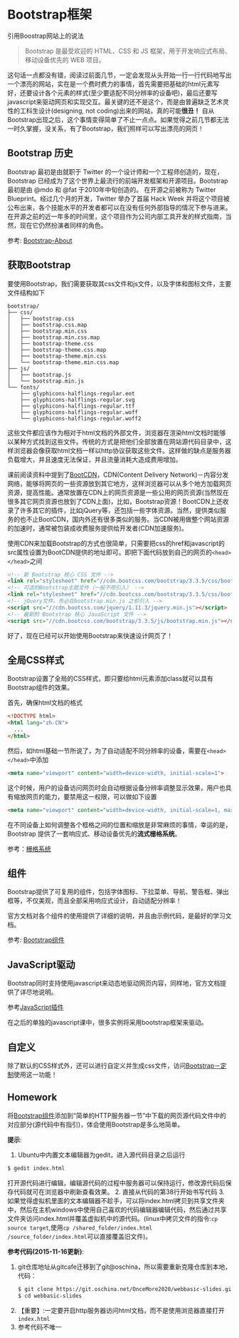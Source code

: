 Bootstrap框架
============
引用Boostrap网站上的说法
> Bootstrap 是最受欢迎的 HTML、CSS 和 JS 框架，用于开发响应式布局、移动设备优先的 WEB 项目。

这句话一点都没有错，阅读过前面几节，一定会发现从头开始一行一行代码地写出一个漂亮的网站，实在是一个费时费力的事情，首先需要把基础的html元素写好，还要设计各个元素的样式(至少要适配不同分辨率的设备吧)，最后还要写javascript来驱动网页和实现交互。最关键的还不是这个，而是由普遍缺乏艺术灵性的工科生设计(designing, not coding)出来的网站，真的可能**很丑！** 自从Bootstrap出现之后，这个事情变得简单了不止一点点。如果觉得之前几节都无法一时久掌握，没关系，有了Bootstrap，我们照样可以写出漂亮的网页！

## Bootstrap 历史
Bootstrap 最初是由就职于 Twitter 的一个设计师和一个工程师创造的，现在，Bootstrap 已经成为了这个世界上最流行的前端开发框架和开源项目。Bootstrap 最初是由 @mdo 和 @fat 于2010年中旬创造的。 在开源之前被称为 Twitter Blueprint。经过几个月的开发，Twitter 举办了首届 Hack Week 并将这个项目被公布出来，各个技能水平的开发者都可以在没有任何外部指导的情况下参与进来。在开源之前的近一年多的时间里，这个项目作为公司内部工具开发的样式指南，当然，现在它仍然扮演者同样的角色。

参考: [Bootstrap-About](http://getbootstrap.com/about/)

## 获取Bootstrap
要使用Bootstrap，我们需要获取其css文件和js文件，以及字体和图标文件，主要文件结构如下
```
bootstrap/
├── css/
│   ├── bootstrap.css
│   ├── bootstrap.css.map
│   ├── bootstrap.min.css
│   ├── bootstrap.min.css.map
│   ├── bootstrap-theme.css
│   ├── bootstrap-theme.css.map
│   ├── bootstrap-theme.min.css
│   └── bootstrap-theme.min.css.map
├── js/
│   ├── bootstrap.js
│   └── bootstrap.min.js
└── fonts/
    ├── glyphicons-halflings-regular.eot
    ├── glyphicons-halflings-regular.svg
    ├── glyphicons-halflings-regular.ttf
    ├── glyphicons-halflings-regular.woff
    └── glyphicons-halflings-regular.woff2
```
这些文件都应该作为相对于html文档的外部文件，浏览器在渲染html文档时能够以某种方式找到这些文件。传统的方式是把他们全部放置在网站源代码目录中，这样浏览器会像获取html文档一样以http协议获取这些文件。这样做的缺点是服务器负载增大，并且速度无法保证，并且流量消耗大造成费用增加。

课前阅读资料中提到了[BootCDN](http://www.bootcdn.cn/)，CDN(Content Delivery Network)－内容分发网络，能够将网页的一些资源放到其它地方，这样浏览器可以从多个地方加载网页资源，提高性能。通常放置在CDN上的网页资源是一些公用的网页资源(当然现在很多其它网页资源也放到了CDN上面)，比如，Bootstrap资源！BootCDN上还收录了许多其它的插件，比如jQuery等，还包括一些字体资源。当然，提供类似服务的也不止BootCDN，国内外还有很多类似的服务。当CDN被用做整个网站资源的加速时，通常被包装成收费服务提供给开发者(CDN加速服务)。

使用CDN来加载Bootstrap的方式也很简单，只需要把css的href和javascript的src属性设置为BootCDN提供的地址即可。即把下面代码放到自己的网页的`<head></head>`之间
```html
<!-- 新 Bootstrap 核心 CSS 文件 -->
<link rel="stylesheet" href="//cdn.bootcss.com/bootstrap/3.3.5/css/bootstrap.min.css">
<!-- 可选的Bootstrap主题文件（一般不用引入） -->
<link rel="stylesheet" href="//cdn.bootcss.com/bootstrap/3.3.5/css/bootstrap-theme.min.css">
<!-- jQuery文件。务必在bootstrap.min.js 之前引入 -->
<script src="//cdn.bootcss.com/jquery/1.11.3/jquery.min.js"></script>
<!-- 最新的 Bootstrap 核心 JavaScript 文件 -->
<script src="//cdn.bootcss.com/bootstrap/3.3.5/js/bootstrap.min.js"></script>
```

好了，现在已经可以开始使用Bootstrap来快速设计网页了！

## 全局CSS样式
Bootstrap设置了全局的CSS样式，即只要给html元素添加class就可以具有Bootstrap组件的效果。

首先，确保html文档的格式
```html
<!DOCTYPE html>
<html lang="zh-CN">
  ...
</html>
```

然后，如html基础一节所说了，为了自动适配不同分辨率的设备，需要在`<head></head>`中添加
```html
<meta name="viewport" content="width=device-width, initial-scale=1">
```
这个时候，用户的设备访问网页时会自动根据设备分辨率调整显示效果，用户也具有缩放网页的能力，要禁用这一权限，可以做如下设置
```html
<meta name="viewport" content="width=device-width, initial-scale=1, maximum-scale=1, user-scalable=no">
```

在不同设备上如何调整各个框格之间的位置和缩放是非常麻烦的事情，幸运的是，Bootstrap 提供了一套响应式、移动设备优先的**流式栅格系统**。

参考：[栅格系统](http://v3.bootcss.com/css/#grid)

## 组件
Bootstrap提供了可复用的组件，包括字体图标、下拉菜单、导航、警告框、弹出框等，不仅美观，而且全部采用响应式设计，自动适配分辨率！

官方文档对各个组件的使用提供了详细的说明，并且由示例代码，是最好的学习文档。

参考: [Bootstrap组件](http://v3.bootcss.com/components/)

## JavaScript驱动
Bootstrap同时支持使用javascript来动态地驱动网页内容，同样地，官方文档提供了详尽地说明。

参考[JavaScript插件](http://v3.bootcss.com/components/)

在之后的单独的javascript课中，很多实例将采用bootstrap框架来驱动。

## 自定义
除了默认的CSS样式外，还可以进行自定义并生成css文件，访问[Bootstrap－定制](http://v3.bootcss.com/components/)使用这一功能！

## Homework
将[Bootstrap组件](http://v3.bootcss.com/components/)添加到“简单的HTTP服务器一节”中下载的网页源代码文件中的对应部分(源代码中有指引)，体会使用Bootstrap是多么地简单。

**提示**:
1. Ubuntu中内置文本编辑器为gedit，进入源代码目录之后运行
```bash
$ gedit index.html
```
打开源代码进行编辑，编辑源代码的过程中服务器可以保持运行，修改源代码后保存代码就可在浏览器中刷新查看效果。
2. 直接从代码的第38行开始书写代码
3. 如果觉得虚拟机里面的文本编辑器不趁手，可以将index.html拷贝到共享文件夹中，然后在主机windows中使用自己喜欢的代码编辑器编辑代码，然后通过共享文件夹访问index.html并覆盖虚拟机中的源代码。(linux中拷贝文件的指令:`cp source target`,使用`cp /shared_folder/index.html /source_folder/index.html`可以直接覆盖旧文件)。

**参考代码(2015-11-16更新)**:
1. git仓库地址从gitcafe迁移到了git@oschina，所以需要重新克隆仓库到本地，代码：
   ```bash
   $ git clone https://git.oschina.net/OnceMore2020/webbasic-slides.git
   $ cd webbasic-slides
   ```
2. 【重要】:一定要开启http服务器访问html文档，而不是使用浏览器直接打开`index.html`
3. 参考代码不唯一
